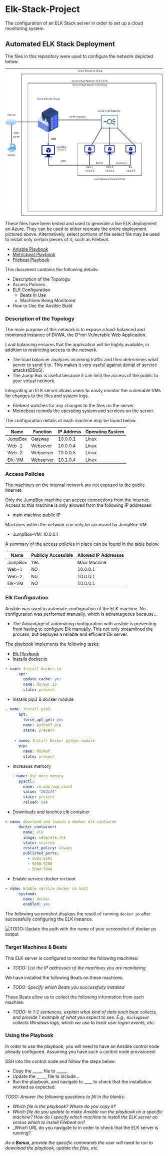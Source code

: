 # Elk-Stack-Project
The configuration of an ELK Stack server in order to set up a cloud monitoring system.

## Automated ELK Stack Deployment

The files in this repository were used to configure the network depicted below.

![](Diagrams/CloudSecurityDiagram.PNG)

These files have been tested and used to generate a live ELK deployment on Azure. They can be used to either recreate the entire deployment pictured above. Alternatively, select portions of the select file may be used to install only certain pieces of it, such as Filebeat.

  - [Anisble Playbook](https://github.com/jcphillips51/Elk-Stack-Project/blob/main/Ansible/pentest.yml)
  - [Metricbeat Playbook](https://github.com/jcphillips51/Elk-Stack-Project/blob/main/Ansible/metricbeat-playbook.yml)
  - [Filebeat Playbook](https://github.com/jcphillips51/Elk-Stack-Project/blob/main/Ansible/Filebeat-playbook.yml) 


This document contains the following details:
- Description of the Topologu
- Access Policies
- ELK Configuration
  - Beats in Use
  - Machines Being Monitored
- How to Use the Ansible Build


### Description of the Topology

The main purpose of this network is to expose a load-balanced and monitored instance of DVWA, the D*mn Vulnerable Web Application.

Load balancing ensures that the application will be highly available, in addition to restricting access to the network.
- The load balancer analyzes incoming traffic and then determines what server to send it to. This makes it very useful against denial of service attacks(DDoS).
- The Jump Box is useful because it can limit the access of the public to your virtual network. 

Integrating an ELK server allows users to easily monitor the vulnerable VMs for changes to the files and system logs.
- Filebeat watches for any changes to the files on the server. 
- Metricbeat records the operating system and services on the server. 

The configuration details of each machine may be found below.

| Name     | Function | IP Address | Operating System |
|----------|----------|------------|------------------|
| JumpBox  | Gateway  | 10.0.0.1   | Linux            |
| Web-1    | Websever | 10.0.0.4   | Linux            |
| Web-2    | Webserver| 10.0.0.5   | Linux            |
| Elk-VM   | Webserver| 10.1.0.4   | Linux            |

### Access Policies

The machines on the internal network are not exposed to the public Internet. 

Only the JumpBox machine can accept connections from the Internet. Access to this machine is only allowed from the following IP addresses:
- main machine public IP

Machines within the network can only be accessed by JumpBox-VM.
- JumpBox-VM: 10.0.0.1

A summary of the access policies in place can be found in the table below.

| Name     | Publicly Accessible | Allowed IP Addresses |
|----------|---------------------|----------------------|
| JumpBox  | Yes                 | Main Machine         |
| Web-1    | NO                  | 10.0.0.1             |
| Web-2    | NO                  | 10.0.0.1             |
| Elk-VM   | NO                  | 10.0.0.1             |
### Elk Configuration

Ansible was used to automate configuration of the ELK machine. No configuration was performed manually, which is advantageous because...
- The Advantage of automating configuration with ansible is preventing from having to configure Elk manually. This not only streamlined the process, but deployes a     reliable and efficient Elk server.


The playbook implements the following tasks:
- [Elk Playbook](https://github.com/jcphillips51/Elk-Stack-Project/blob/main/Ansible/install-elk.yml)
- Installs docker.io
```yml
- name: Install docker.io
      apt:
        update_cache: yes
        name: docker.io
        state: present
```
- Installs pip3 & docker module
```yml
- name: Install pip3
      apt:
        force_apt_get: yes
        name: python3-pip
        state: present

    - name: Install Docker python module
      pip:
        name: docker
        state: present
```
- Increases memory
```yml
   - name: Use more memory
      sysctl:
        name: vm.max_map_count
        value: "262144"
        state: present
        reload: yes
```
- Downloads and lanches elk container 
```yml
- name: download and launch a docker elk container
      docker_container:
        name: elk
        image: sebp/elk:761
        state: started
        restart_policy: always
        published_ports:
          - 5601:5601
          - 9200:9200
          - 5044:5044
```
- Enable service docker on boot
```yml
- name: Enable service docker on boot
      systemd:
        name: docker
        enabled: yes
```
The following screenshot displays the result of running `docker ps` after successfully configuring the ELK instance.

![TODO: Update the path with the name of your screenshot of docker ps output](Images/docker_ps_output.png)

### Target Machines & Beats
This ELK server is configured to monitor the following machines:
- _TODO: List the IP addresses of the machines you are monitoring_

We have installed the following Beats on these machines:
- _TODO: Specify which Beats you successfully installed_

These Beats allow us to collect the following information from each machine:
- _TODO: In 1-2 sentences, explain what kind of data each beat collects, and provide 1 example of what you expect to see. E.g., `Winlogbeat` collects Windows logs, which we use to track user logon events, etc._

### Using the Playbook
In order to use the playbook, you will need to have an Ansible control node already configured. Assuming you have such a control node provisioned: 

SSH into the control node and follow the steps below:
- Copy the _____ file to _____.
- Update the _____ file to include...
- Run the playbook, and navigate to ____ to check that the installation worked as expected.

_TODO: Answer the following questions to fill in the blanks:_
- _Which file is the playbook? Where do you copy it?_
- _Which file do you update to make Ansible run the playbook on a specific machine? How do I specify which machine to install the ELK server on versus which to install Filebeat on?_
- _Which URL do you navigate to in order to check that the ELK server is running?

_As a **Bonus**, provide the specific commands the user will need to run to download the playbook, update the files, etc._
